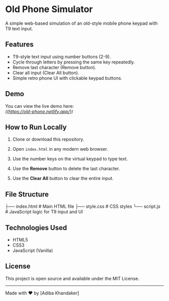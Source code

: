 # Old Phone Simulator

A simple web-based simulation of an old-style mobile phone keypad with T9 text input.

## Features

- T9-style text input using number buttons (2-9).
- Cycle through letters by pressing the same key repeatedly.
- Remove last character (Remove button).
- Clear all input (Clear All button).
- Simple retro phone UI with clickable keypad buttons.

## Demo

You can view the live demo here:  
*((https://old-phone.netlify.app/))*

## How to Run Locally

1. Clone or download this repository.

2. Open `index.html` in any modern web browser.

3. Use the number keys on the virtual keypad to type text.

4. Use the **Remove** button to delete the last character.

5. Use the **Clear All** button to clear the entire input.

## File Structure
├── index.html # Main HTML file
├── style.css # CSS styles
└── script.js # JavaScript logic for T9 input and UI


## Technologies Used

- HTML5
- CSS3
- JavaScript (Vanilla)

## License

This project is open source and available under the MIT License.

---

Made with ❤️ by [Adiba Khandaker]



